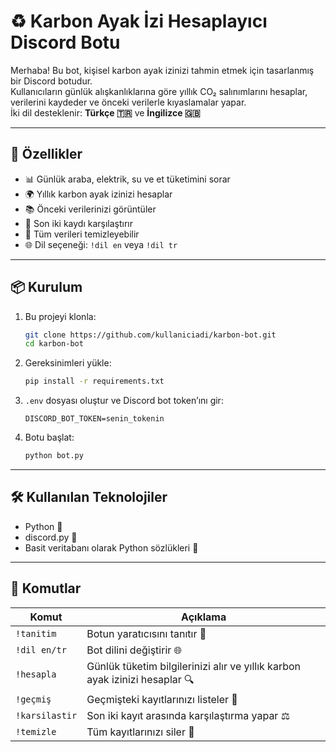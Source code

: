 # ♻️ Karbon Ayak İzi Hesaplayıcı Discord Botu

Merhaba! Bu bot, kişisel karbon ayak izinizi tahmin etmek için tasarlanmış bir Discord botudur.  
Kullanıcıların günlük alışkanlıklarına göre yıllık CO₂ salınımlarını hesaplar, verilerini kaydeder ve önceki verilerle kıyaslamalar yapar.  
İki dil desteklenir: **Türkçe 🇹🇷** ve **İngilizce 🇬🇧**

---

## 🚀 Özellikler

- 📊 Günlük araba, elektrik, su ve et tüketimini sorar  
- 🌍 Yıllık karbon ayak izinizi hesaplar  
- 📚 Önceki verilerinizi görüntüler  
- 🔁 Son iki kaydı karşılaştırır  
- 🧹 Tüm verileri temizleyebilir  
- 🌐 Dil seçeneği: `!dil en` veya `!dil tr`

---

## 📦 Kurulum

1. Bu projeyi klonla:
    ```bash
    git clone https://github.com/kullaniciadi/karbon-bot.git
    cd karbon-bot
    ```

2. Gereksinimleri yükle:
    ```bash
    pip install -r requirements.txt
    ```

3. `.env` dosyası oluştur ve Discord bot token’ını gir:
    ```
    DISCORD_BOT_TOKEN=senin_tokenin
    ```

4. Botu başlat:
    ```bash
    python bot.py
    ```

---

## 🛠️ Kullanılan Teknolojiler

- Python 🐍
- discord.py 📡
- Basit veritabanı olarak Python sözlükleri 📁

---

## 💬 Komutlar

| Komut         | Açıklama                                                                 |
|---------------|--------------------------------------------------------------------------|
| `!tanitim`    | Botun yaratıcısını tanıtır 👤                                             |
| `!dil en/tr`  | Bot dilini değiştirir 🌐                                                 |
| `!hesapla`    | Günlük tüketim bilgilerinizi alır ve yıllık karbon ayak izinizi hesaplar 🔍 |
| `!geçmiş`     | Geçmişteki kayıtlarınızı listeler 📜                                      |
| `!karsilastir`| Son iki kayıt arasında karşılaştırma yapar ⚖️                             |
| `!temizle`    | Tüm kayıtlarınızı siler 🧹
